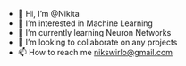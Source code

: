 - 👋 Hi, I’m @Nikita
- 👀 I’m interested in Machine Learning
- 🌱 I’m currently learning Neuron Networks
- 💞️ I’m looking to collaborate on any projects
- 📫 How to reach me nikswirlo@gmail.com
